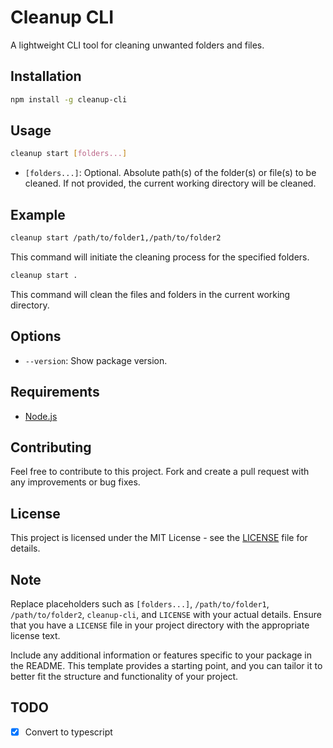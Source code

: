 # Cleanup CLI

A lightweight CLI tool for cleaning unwanted folders and files.

## Installation

```bash
npm install -g cleanup-cli
```

## Usage

```bash
cleanup start [folders...]
```

- `[folders...]`: Optional. Absolute path(s) of the folder(s) or file(s) to be cleaned. If not provided, the current working directory will be cleaned.

## Example

```bash
cleanup start /path/to/folder1,/path/to/folder2
```

This command will initiate the cleaning process for the specified folders.

```bash
cleanup start .
```

This command will clean the files and folders in the current working directory.

## Options

- `--version`: Show package version.

## Requirements

- [Node.js](https://nodejs.org/en "Node.js official website")

## Contributing

Feel free to contribute to this project. Fork and create a pull request with any improvements or bug fixes.

## License

This project is licensed under the MIT License - see the [LICENSE](LICENSE) file for details.

## Note

Replace placeholders such as `[folders...]`, `/path/to/folder1`, `/path/to/folder2`, `cleanup-cli`, and `LICENSE` with your actual details. Ensure that you have a `LICENSE` file in your project directory with the appropriate license text.

Include any additional information or features specific to your package in the README. This template provides a starting point, and you can tailor it to better fit the structure and functionality of your project.

## TODO

- [x] Convert to typescript
